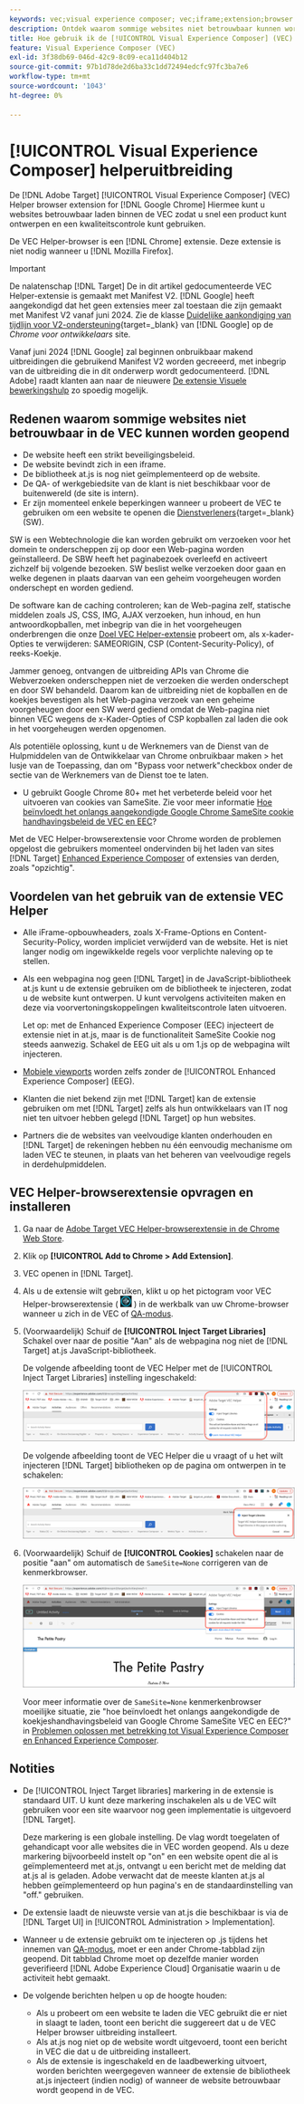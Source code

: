 ```yaml
---
keywords: vec;visual experience composer; vec;iframe;extension;browser
description: Ontdek waarom sommige websites niet betrouwbaar kunnen worden geopend in de [!UICONTROL Visual Experience Composer] (VEC). Met de VEC Helper-browserextensie kunt u websites betrouwbaar laden binnen de VEC.
title: Hoe gebruik ik de [!UICONTROL Visual Experience Composer] (VEC) Helper Extension?
feature: Visual Experience Composer (VEC)
exl-id: 3f38db69-046d-42c9-8c09-eca11d404b12
source-git-commit: 97b1d78de2d6ba33c1dd72494edcfc97fc3ba7e6
workflow-type: tm+mt
source-wordcount: '1043'
ht-degree: 0%

---
```


# [!UICONTROL Visual Experience Composer] helperuitbreiding

De [!DNL Adobe Target] [!UICONTROL Visual Experience Composer] (VEC) Helper browser extension for [!DNL Google Chrome] Hiermee kunt u websites betrouwbaar laden binnen de VEC zodat u snel een product kunt ontwerpen en een kwaliteitscontrole kunt gebruiken.

De VEC Helper-browser is een [!DNL Chrome] extensie. Deze extensie is niet nodig wanneer u [!DNL Mozilla Firefox].

>[!IMPORTANT]
>
>De nalatenschap [!DNL Target] De in dit artikel gedocumenteerde VEC Helper-extensie is gemaakt met Manifest V2. [!DNL Google] heeft aangekondigd dat het geen extensies meer zal toestaan die zijn gemaakt met Manifest V2 vanaf juni 2024. Zie de klasse [Duidelijke aankondiging van tijdlijn voor V2-ondersteuning](https://developer.chrome.com/docs/extensions/develop/migrate/mv2-deprecation-timeline){target=_blank} van [!DNL Google] op de *Chrome voor ontwikkelaars* site.
>
>Vanaf juni 2024 [!DNL Google] zal beginnen onbruikbaar makend uitbreidingen die gebruikend Manifest V2 worden gecreeerd, met inbegrip van de uitbreiding die in dit onderwerp wordt gedocumenteerd. [!DNL Adobe] raadt klanten aan naar de nieuwere [De extensie Visuele bewerkingshulp](/help/main/c-experiences/c-visual-experience-composer/r-troubleshoot-composer/visual-editing-helper-extension.md) zo spoedig mogelijk.

## Redenen waarom sommige websites niet betrouwbaar in de VEC kunnen worden geopend

* De website heeft een strikt beveiligingsbeleid.
* De website bevindt zich in een iframe.
* De bibliotheek at.js is nog niet geïmplementeerd op de website.
* De QA- of werkgebiedsite van de klant is niet beschikbaar voor de buitenwereld (de site is intern).
* Er zijn momenteel enkele beperkingen wanneer u probeert de VEC te gebruiken om een website te openen die [Dienstverleners](https://developer.mozilla.org/en-US/docs/Web/API/Service_Worker_API){target=_blank} (SW).

SW is een Webtechnologie die kan worden gebruikt om verzoeken voor het domein te onderscheppen zij op door een Web-pagina worden geïnstalleerd. De SBW heeft het paginabezoek overleefd en activeert zichzelf bij volgende bezoeken. SW beslist welke verzoeken door gaan en welke degenen in plaats daarvan van een geheim voorgeheugen worden onderschept en worden gediend.

De software kan de caching controleren; kan de Web-pagina zelf, statische middelen zoals JS, CSS, IMG, AJAX verzoeken, hun inhoud, en hun antwoordkopballen, met inbegrip van die in het voorgeheugen onderbrengen die onze [Doel VEC Helper-extensie](/help/main/c-experiences/c-visual-experience-composer/r-troubleshoot-composer/vec-helper-browser-extension.md) probeert om, als x-kader-Opties te verwijderen: SAMEORIGIN, CSP (Content-Security-Policy), of reeks-Koekje.

Jammer genoeg, ontvangen de uitbreiding APIs van Chrome die Webverzoeken onderscheppen niet de verzoeken die werden onderschept en door SW behandeld. Daarom kan de uitbreiding niet de kopballen en de koekjes bevestigen als het Web-pagina verzoek van een geheime voorgeheugen door een SW werd gediend omdat de Web-pagina niet binnen VEC wegens de x-Kader-Opties of CSP kopballen zal laden die ook in het voorgeheugen werden opgenomen.

Als potentiële oplossing, kunt u de Werknemers van de Dienst van de Hulpmiddelen van de Ontwikkelaar van Chrome onbruikbaar maken > het lusje van de Toepassing, dan om &quot;Bypass voor netwerk&quot;checkbox onder de sectie van de Werknemers van de Dienst toe te laten.

* U gebruikt Google Chrome 80+ met het verbeterde beleid voor het uitvoeren van cookies van SameSite. Zie voor meer informatie [Hoe beïnvloedt het onlangs aangekondigde Google Chrome SameSite cookie handhavingsbeleid de VEC en EEC](/help/main/c-experiences/c-visual-experience-composer/r-troubleshoot-composer/issues-related-to-the-visual-experience-composer-vec-and-enhanced-experience-composer-eec.md#samesite)?

Met de VEC Helper-browserextensie voor Chrome worden de problemen opgelost die gebruikers momenteel ondervinden bij het laden van sites [!DNL Target] [Enhanced Experience Composer](/help/main/administrating-target/visual-experience-composer-set-up.md#eec) of extensies van derden, zoals &quot;opzichtig&quot;.

## Voordelen van het gebruik van de extensie VEC Helper

* Alle iFrame-opbouwheaders, zoals X-Frame-Options en Content-Security-Policy, worden impliciet verwijderd van de website. Het is niet langer nodig om ingewikkelde regels voor verplichte naleving op te stellen.
* Als een webpagina nog geen [!DNL Target] in de JavaScript-bibliotheek at.js kunt u de extensie gebruiken om de bibliotheek te injecteren, zodat u de website kunt ontwerpen. U kunt vervolgens activiteiten maken en deze via voorvertoningskoppelingen kwaliteitscontrole laten uitvoeren.

  Let op: met de Enhanced Experience Composer (EEC) injecteert de extensie niet in at.js, maar is de functionaliteit SameSite Cookie nog steeds aanwezig. Schakel de EEG uit als u om 1.js op de webpagina wilt injecteren.

* [Mobiele viewports](/help/main/c-experiences/c-visual-experience-composer/mobile-viewports.md) worden zelfs zonder de [!UICONTROL Enhanced Experience Composer] (EEG).
* Klanten die niet bekend zijn met [!DNL Target] kan de extensie gebruiken om met [!DNL Target] zelfs als hun ontwikkelaars van IT nog niet ten uitvoer hebben gelegd [!DNL Target] op hun websites.
* Partners die de websites van veelvoudige klanten onderhouden en [!DNL Target] de rekeningen hebben nu één eenvoudig mechanisme om laden VEC te steunen, in plaats van het beheren van veelvoudige regels in derdehulpmiddelen.

## VEC Helper-browserextensie opvragen en installeren

1. Ga naar de [Adobe Target VEC Helper-browserextensie in de Chrome Web Store](https://chrome.google.com/webstore/detail/adobe-target-vec-helper/ggjpideecfnbipkacplkhhaflkdjagak).
1. Klik op **[!UICONTROL Add to Chrome > Add Extension]**.
1. VEC openen in [!DNL Target].
1. Als u de extensie wilt gebruiken, klikt u op het pictogram voor VEC Helper-browserextensie ( ![VEC Helper-pictogram](/help/main/c-experiences/c-visual-experience-composer/r-troubleshoot-composer/assets/vec-help-extension.png) ) in de werkbalk van uw Chrome-browser wanneer u zich in de VEC of [QA-modus](/help/main/c-activities/c-activity-qa/activity-qa.md).
1. (Voorwaardelijk) Schuif de **[!UICONTROL Inject Target Libraries]** Schakel over naar de positie &quot;Aan&quot; als de webpagina nog niet de [!DNL Target] at.js JavaScript-bibliotheek.

   De volgende afbeelding toont de VEC Helper met de [!UICONTROL Inject Target Libraries] instelling ingeschakeld:

   ![VEC-helper 1](/help/main/c-experiences/c-visual-experience-composer/r-troubleshoot-composer/assets/vec-help-extension-1.png)

   De volgende afbeelding toont de VEC Helper die u vraagt of u het wilt injecteren [!DNL Target] bibliotheken op de pagina om ontwerpen in te schakelen:

   ![VEC-helper 2](/help/main/c-experiences/c-visual-experience-composer/r-troubleshoot-composer/assets/vec-helper.png)

1. (Voorwaardelijk) Schuif de **[!UICONTROL Cookies]** schakelen naar de positie &quot;aan&quot; om automatisch de `SameSite=None` corrigeren van de kenmerkbrowser.

   ![Kookies in de VEC helperuitbreiding](/help/main/c-experiences/c-visual-experience-composer/r-troubleshoot-composer/assets/cookies-vec-helper.png)

   Voor meer informatie over de `SameSite=None` kenmerkenbrowser moeilijke situatie, zie &quot;hoe beïnvloedt het onlangs aangekondigde de koekjeshandhavingsbeleid van Google Chrome SameSite VEC en EEC?&quot; in [Problemen oplossen met betrekking tot Visual Experience Composer en Enhanced Experience Composer](/help/main/c-experiences/c-visual-experience-composer/r-troubleshoot-composer/issues-related-to-the-visual-experience-composer-vec-and-enhanced-experience-composer-eec.md#samesite).

## Notities

* De [!UICONTROL Inject Target libraries] markering in de extensie is standaard UIT. U kunt deze markering inschakelen als u de VEC wilt gebruiken voor een site waarvoor nog geen implementatie is uitgevoerd [!DNL Target].

  Deze markering is een globale instelling. De vlag wordt toegelaten of gehandicapt voor alle websites die in VEC worden geopend. Als u deze markering bijvoorbeeld instelt op &quot;on&quot; en een website opent die al is geïmplementeerd met at.js, ontvangt u een bericht met de melding dat at.js al is geladen. Adobe verwacht dat de meeste klanten at.js al hebben geïmplementeerd op hun pagina&#39;s en de standaardinstelling van &quot;off.&quot; gebruiken.

* De extensie laadt de nieuwste versie van at.js die beschikbaar is via de [!DNL Target UI] in [!UICONTROL Administration > Implementation].
* Wanneer u de extensie gebruikt om te injecteren op .js tijdens het innemen van [QA-modus](/help/main/c-activities/c-activity-qa/activity-qa.md), moet er een ander Chrome-tabblad zijn geopend. Dit tabblad Chrome moet op dezelfde manier worden geverifieerd [!DNL Adobe Experience Cloud] Organisatie waarin u de activiteit hebt gemaakt.
* De volgende berichten helpen u op de hoogte houden:

   * Als u probeert om een website te laden die VEC gebruikt die er niet in slaagt te laden, toont een bericht die suggereert dat u de VEC Helper browser uitbreiding installeert.
   * Als at.js nog niet op de website wordt uitgevoerd, toont een bericht in VEC die dat u de uitbreiding installeert.
   * Als de extensie is ingeschakeld en de laadbewerking uitvoert, worden berichten weergegeven wanneer de extensie de bibliotheek at.js injecteert (indien nodig) of wanneer de website betrouwbaar wordt geopend in de VEC.
